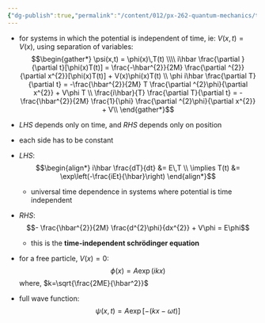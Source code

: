 ```yaml
---
{"dg-publish":true,"permalink":"/content/012/px-262-quantum-mechanics/term-1/b-introduction/px-262-b2-time-independent-schroedinger-equation/","noteIcon":"1","created":"2024-11-25T10:50:32.000+00:00","updated":"2024-12-07T11:34:08.020+00:00"}
---
```


- for systems in which the potential is independent of time, ie: $V(x,t)=V(x)$, using separation of variables:
$$\begin{gather*}
	\psi(x,t) = \phi(x)\,T(t) \\\\
	i\hbar \frac{\partial }{\partial t}[\phi(x)T(t)] = \frac{-\hbar^{2}}{2M} \frac{\partial ^{2}}{\partial x^{2}}[\phi(x)T(t)] + V(x)\phi(x)T(t) \\
	\phi i\hbar \frac{\partial T}{\partial t} = -\frac{\hbar^{2}}{2M} T \frac{\partial ^{2}\phi}{\partial x^{2}} + V\phi T \\
	\frac{i\hbar}{T} \frac{\partial T}{\partial t} = -\frac{\hbar^{2}}{2M} \frac{1}{\phi} \frac{\partial ^{2}\phi}{\partial x^{2}} + V\\
\end{gather*}$$
- $LHS$ depends only on time, and $RHS$ depends only on position
- each side has to be constant
- $LHS:$ 
$$\begin{align*}
	i\hbar \frac{dT}{dt} &= E\,T \\
	\implies T(t) &= \exp\left(-\frac{iEt}{\hbar}\right)
\end{align*}$$
	- universal time dependence in systems where potential is time independent
- $RHS:$ 
  $$- \frac{\hbar^{2}}{2M} \frac{d^{2}\phi}{dx^{2}} + V\phi = E\phi$$
	- this is the **time-independent schrödinger equation**

- for a free particle, ${} V(x)=0:$ 
  $$\phi(x) = A\exp(ikx)$$
	where, $k=\sqrt{\frac{2ME}{\hbar^2}}$
- full wave function: 
  $$\psi(x,t) = A\exp[-(kx-\omega t)]$$
